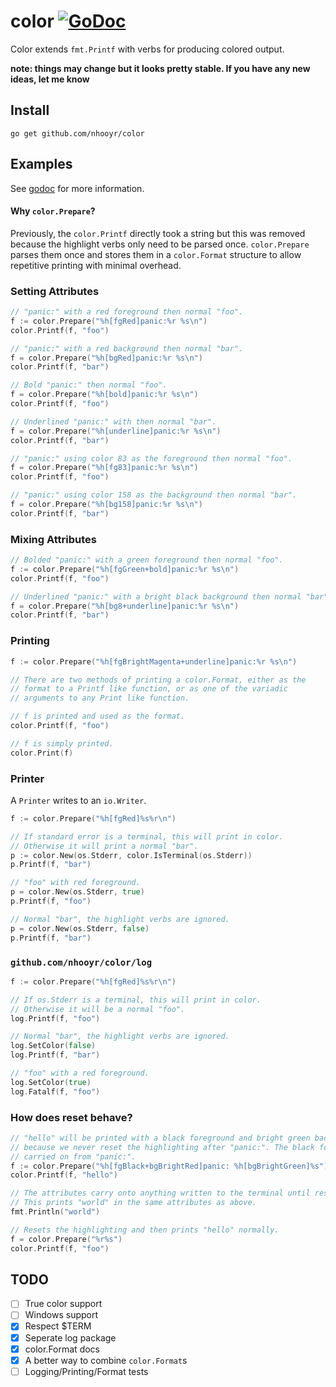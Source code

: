 # color [![GoDoc](https://godoc.org/github.com/nhooyr/color?status.svg)](https://godoc.org/github.com/nhooyr/color)

Color extends `fmt.Printf` with verbs for producing colored output.

__note: things may change but it looks pretty stable. If you have any new ideas, let me know__

## Install
```
go get github.com/nhooyr/color
```

## Examples
See [godoc](https://godoc.org/github.com/nhooyr/color) for more information.

####  Why `color.Prepare`?
Previously, the `color.Printf` directly took a string but this was removed because the highlight verbs only need to be parsed once.
`color.Prepare` parses them once and stores them in a `color.Format` structure to allow repetitive printing with minimal overhead.

### Setting Attributes
```go
// "panic:" with a red foreground then normal "foo".
f := color.Prepare("%h[fgRed]panic:%r %s\n")
color.Printf(f, "foo")

// "panic:" with a red background then normal "bar".
f = color.Prepare("%h[bgRed]panic:%r %s\n")
color.Printf(f, "bar")

// Bold "panic:" then normal "foo".
f = color.Prepare("%h[bold]panic:%r %s\n")
color.Printf(f, "foo")

// Underlined "panic:" with then normal "bar".
f = color.Prepare("%h[underline]panic:%r %s\n")
color.Printf(f, "bar")

// "panic:" using color 83 as the foreground then normal "foo".
f = color.Prepare("%h[fg83]panic:%r %s\n")
color.Printf(f, "foo")

// "panic:" using color 158 as the background then normal "bar".
f = color.Prepare("%h[bg158]panic:%r %s\n")
color.Printf(f, "bar")
```

### Mixing Attributes
```go
// Bolded "panic:" with a green foreground then normal "foo".
f := color.Prepare("%h[fgGreen+bold]panic:%r %s\n")
color.Printf(f, "foo")

// Underlined "panic:" with a bright black background then normal "bar".
f = color.Prepare("%h[bg8+underline]panic:%r %s\n")
color.Printf(f, "bar")
```

### Printing
```go
f := color.Prepare("%h[fgBrightMagenta+underline]panic:%r %s\n")

// There are two methods of printing a color.Format, either as the
// format to a Printf like function, or as one of the variadic
// arguments to any Print like function.

// f is printed and used as the format.
color.Printf(f, "foo")

// f is simply printed.
color.Print(f)
```

### Printer
A `Printer` writes to an `io.Writer`.

```go
f := color.Prepare("%h[fgRed]%s%r\n")

// If standard error is a terminal, this will print in color.
// Otherwise it will print a normal "bar".
p := color.New(os.Stderr, color.IsTerminal(os.Stderr))
p.Printf(f, "bar")

// "foo" with red foreground.
p = color.New(os.Stderr, true)
p.Printf(f, "foo")

// Normal "bar", the highlight verbs are ignored.
p = color.New(os.Stderr, false)
p.Printf(f, "bar")
```

### `github.com/nhooyr/color/log`
```go
f := color.Prepare("%h[fgRed]%s%r\n")

// If os.Stderr is a terminal, this will print in color.
// Otherwise it will be a normal "foo".
log.Printf(f, "foo")

// Normal "bar", the highlight verbs are ignored.
log.SetColor(false)
log.Printf(f, "bar")

// "foo" with a red foreground.
log.SetColor(true)
log.Fatalf(f, "foo")
```

### How does reset behave?
```go
// "hello" will be printed with a black foreground and bright green background
// because we never reset the highlighting after "panic:". The black foreground is
// carried on from "panic:".
f := color.Prepare("%h[fgBlack+bgBrightRed]panic: %h[bgBrightGreen]%s")
color.Printf(f, "hello")

// The attributes carry onto anything written to the terminal until reset.
// This prints "world" in the same attributes as above.
fmt.Println("world")

// Resets the highlighting and then prints "hello" normally.
f = color.Prepare("%r%s")
color.Printf(f, "foo")
```

## TODO
- [ ] True color support
- [ ] Windows support
- [x] Respect $TERM
- [x] Seperate log package
- [x] color.Format docs
- [x] A better way to combine `color.Format`s
- [ ] Logging/Printing/Format tests
